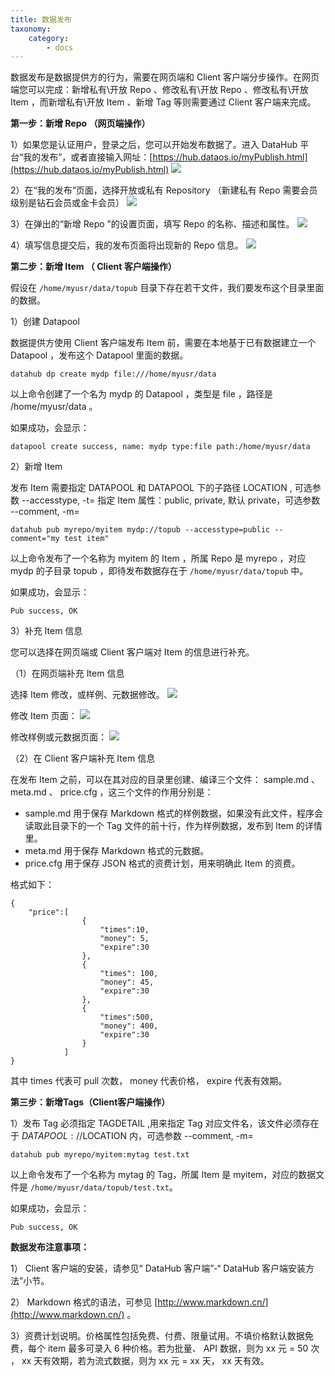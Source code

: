 ```yaml
---
title: 数据发布
taxonomy:
    category:
        - docs
---
```


数据发布是数据提供方的行为，需要在网页端和 Client 客户端分步操作。在网页端您可以完成：新增私有\开放 Repo 、修改私有\开放 Repo 、修改私有\开放 Item ，而新增私有\开放 Item 、新增 Tag 等则需要通过 Client 客户端来完成。

**第一步：新增 Repo （网页端操作）**

1）如果您是认证用户，登录之后，您可以开始发布数据了。进入 DataHub 平台“我的发布”，或者直接输入网址：[https://hub.dataos.io/myPublish.html](https://hub.dataos.io/myPublish.html)
![](mypub.png)

2）在“我的发布”页面，选择开放或私有 Repository （新建私有 Repo 需要会员级别是钻石会员或金卡会员）
![](mypub2.png)

3）在弹出的“新增 Repo ”的设置页面，填写 Repo 的名称、描述和属性。
![](new_repo_create.png)

4）填写信息提交后，我的发布页面将出现新的 Repo 信息。
![](new_repo.png.jpg)

**第二步：新增 Item （ Client 客户端操作）**

假设在 `/home/myusr/data/topub` 目录下存在若干文件，我们要发布这个目录里面的数据。

1）创建 Datapool

数据提供方使用 Client 客户端发布 Item 前，需要在本地基于已有数据建立一个 Datapool ，发布这个 Datapool 里面的数据。

	datahub dp create mydp file:///home/myusr/data

以上命令创建了一个名为 mydp 的 Datapool ，类型是 file ，路径是 /home/myusr/data 。

如果成功，会显示：

	datapool create success, name: mydp type:file path:/home/myusr/data

2）新增 Item

发布 Item 需要指定 DATAPOOL 和 DATAPOOL 下的子路径 LOCATION , 可选参数 --accesstype, -t= 指定 Item 属性：public, private, 默认 private，可选参数 --comment, -m=

	datahub pub myrepo/myitem mydp://topub --accesstype=public --comment="my test item"
    

以上命令发布了一个名称为 myitem 的 Item ，所属 Repo 是 myrepo ，对应 mydp 的子目录 topub ，即待发布数据存在于 `/home/myusr/data/topub` 中。

如果成功，会显示：

	Pub success, OK

3）补充 Item 信息

您可以选择在网页端或 Client 客户端对 Item 的信息进行补充。

（1）在网页端补充 Item 信息

选择 Item 修改，或样例、元数据修改。
![](item.png)

修改 Item 页面：
![](update_item.png)

修改样例或元数据页面：
![](update_sample_meta.png)
 
（2）在 Client 客户端补充 Item 信息

在发布 Item 之前，可以在其对应的目录里创建、编译三个文件： sample.md 、 meta.md 、 price.cfg ，这三个文件的作用分别是：
* sample.md 用于保存 Markdown 格式的样例数据，如果没有此文件，程序会读取此目录下的一个 Tag 文件的前十行，作为样例数据，发布到 Item 的详情里。
* meta.md 用于保存 Markdown 格式的元数据。
* price.cfg 用于保存 JSON 格式的资费计划，用来明确此 Item 的资费。

格式如下：

    {
    	"price":[
    				{
                    	"times":10,
                        "money": 5,
                        "expire":30
                    },
                    {
                    	"times": 100,
                        "money": 45,
                        "expire":30
                    },
                    {
                    	"times":500,
                        "money": 400,
                        "expire":30
                    }
                ]
    }

其中 times 代表可 pull 次数， money 代表价格， expire 代表有效期。

**第三步：新增Tags（Client客户端操作）**

1）发布 Tag 必须指定 TAGDETAIL ,用来指定 Tag 对应文件名，该文件必须存在于 $DATAPOOL://$LOCATION 内，可选参数 --comment, -m=

	datahub pub myrepo/myitem:mytag test.txt

以上命令发布了一个名称为 mytag 的 Tag，所属 Item 是 myitem，对应的数据文件是 `/home/myusr/data/topub/test.txt`。

如果成功，会显示：

	Pub success, OK

**数据发布注意事项：**

1） Client 客户端的安装，请参见“ DataHub 客户端”-“ DataHub 客户端安装方法”小节。

2） Markdown 格式的语法，可参见 [http://www.markdown.cn/](http://www.markdown.cn/) 。

3）资费计划说明。价格属性包括免费、付费、限量试用。不填价格默认数据免费，每个 item 最多可录入 6 种价格。若为批量、 API 数据，则为 xx 元 = 50 次 ， xx 天有效期，若为流式数据，则为 xx 元 = xx 天， xx 天有效。
